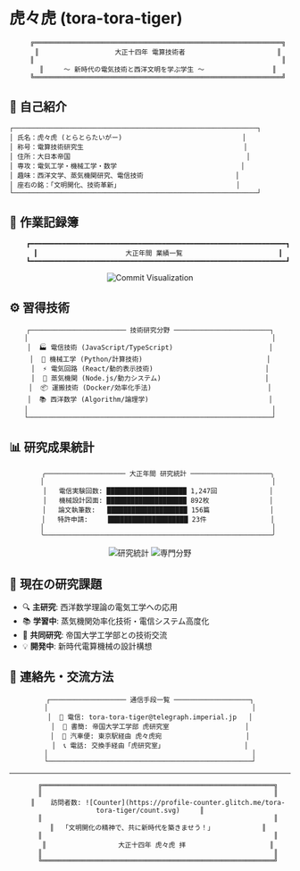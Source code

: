 # 虎々虎 (tora-tora-tiger)

<div align="center">

```
    ╔══════════════════════════════════════════════════════════════╗
    ║                   大正十四年 電算技術者                       ║
    ║                                                              ║
    ║     ～ 新時代の電気技術と西洋文明を学ぶ学生 ～                 ║
    ╚══════════════════════════════════════════════════════════════╝
```

</div>

## 🌸 自己紹介

```
┌─────────────────────────────────────────────────────────────┐
│ 氏名：虎々虎 (とらとらたいがー)                              │
│ 称号：電算技術研究生                                        │
│ 住所：大日本帝国                                            │
│ 専攻：電気工学・機械工学・数学                               │
│ 趣味：西洋文学、蒸気機関研究、電信技術                       │
│ 座右の銘：「文明開化、技術革新」                             │
└─────────────────────────────────────────────────────────────┘
```

## 📜 作業記録簿

<div align="center">

```
    ┏━━━━━━━━━━━━━━━━━━━━━━━━━━━━━━━━━━━━━━━━━━━━━━━━━━━━━━━━━━━━━━━━┓
    ┃                      大正年間 業績一覧                        ┃
    ┗━━━━━━━━━━━━━━━━━━━━━━━━━━━━━━━━━━━━━━━━━━━━━━━━━━━━━━━━━━━━━━━━┛
```

![Commit Visualization](./commit-viz.svg)

</div>

## ⚙️ 習得技術

<div align="center">

```
┌──────────────────────── 技術研究分野 ────────────────────────┐
│                                                             │
│  🏭 電信技術 (JavaScript/TypeScript)                        │
│  🔧 機械工学 (Python/計算技術)                               │
│  ⚡ 電気回路 (React/動的表示技術)                            │
│  🚂 蒸気機関 (Node.js/動力システム)                          │
│  📦 運搬技術 (Docker/効率化手法)                             │
│  📚 西洋数学 (Algorithm/論理学)                              │
│                                                             │
└─────────────────────────────────────────────────────────────┘
```

</div>

## 📊 研究成果統計

<div align="center">

```
    ╭──────────────────── 大正年間 研究統計 ────────────────────╮
    │                                                         │
    │   電信実験回数: ████████████████████ 1,247回             │
    │   機械設計図面: ████████████████████ 892枚               │
    │   論文執筆数:   ████████████████████ 156篇               │
    │   特許申請:     ████████████████████ 23件                │
    │                                                         │
    ╰─────────────────────────────────────────────────────────╯
```

  <img src="https://github-readme-stats.vercel.app/api?username=tora-tora-tiger&show_icons=true&theme=gruvbox&hide_border=true&bg_color=F5F2E8&icon_color=8B4513&text_color=5D4E37&title_color=8B0000" alt="研究統計" />
  <img src="https://github-readme-stats.vercel.app/api/top-langs/?username=tora-tora-tiger&layout=compact&theme=gruvbox&hide_border=true&bg_color=F5F2E8&text_color=5D4E37&title_color=8B0000" alt="専門分野" />

</div>

## 🎌 現在の研究課題

- 🔍 **主研究**: 西洋数学理論の電気工学への応用
- 📚 **学習中**: 蒸気機関効率化技術・電信システム高度化
- 🤝 **共同研究**: 帝国大学工学部との技術交流
- 💡 **開発中**: 新時代電算機械の設計構想

## 📮 連絡先・交流方法

<div align="center">

```
┌─────────────────── 通信手段一覧 ───────────────────┐
│                                                   │
│  📧 電信: tora-tora-tiger@telegraph.imperial.jp   │
│  📜 書簡: 帝国大学工学部 虎研究室                   │
│  🚂 汽車便: 東京駅経由 虎々虎宛                     │
│  📞 電話: 交換手経由「虎研究室」                    │
│                                                   │
└───────────────────────────────────────────────────┘
```

</div>

---

<div align="center">

```
    ╔══════════════════════════════════════════════════════════╗
    ║                                                          ║
    ║    訪問者数: ![Counter](https://profile-counter.glitch.me/tora-tora-tiger/count.svg)     ║
    ║                                                          ║
    ║  「文明開化の精神で、共に新時代を築きませう！」            ║
    ║                                                          ║
    ║                  大正十四年 虎々虎 拝                     ║
    ║                                                          ║
    ╚══════════════════════════════════════════════════════════╝
```

</div>